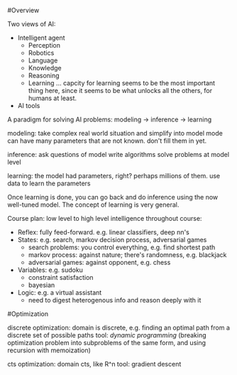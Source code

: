 #Overview

Two views of AI:

- Intelligent agent
    - Perception
    - Robotics
    - Language
    - Knowledge
    - Reasoning
    - Learning ... capcity for learning seems to be the most important thing here, since it seems to be what unlocks all the others, for humans at least.
- AI tools


A paradigm for solving AI problems: modeling -> inference -> learning

modeling:
take complex real world situation and simplify into model
mode can have many parameters that are not known. don't fill them in yet.

inference:
ask questions of model
write algorithms solve problems at model level

learning:
the model had parameters, right? perhaps millions of them.
use data to learn the parameters

Once learning is done, you can go back and do inference using the now well-tuned model.
The concept of learning is very general.

Course plan: low level to high level intelligence throughout course:

- Reflex: fully feed-forward. e.g. linear classifiers, deep nn's
- States: e.g. search, markov decision process, adversarial games
    - search problems: you control everything, e.g. find shortest path
    - markov process: against nature; there's randomness, e.g. blackjack
    - adversarial games: against opponent, e.g. chess
- Variables: e.g. sudoku
    - constraint satisfaction
    - bayesian
- Logic: e.g. a virtual assistant
    - need to digest heterogenous info and reason deeply with it


#Optimization

discrete optimization: domain is discrete, e.g. finding an optimal path from a discrete set of possible paths
tool: _dynamic programming_
(breaking optimization problem into subproblems of the same form, and using recursion with memoization)

cts optimization: domain cts, like R^n
tool: gradient descent

